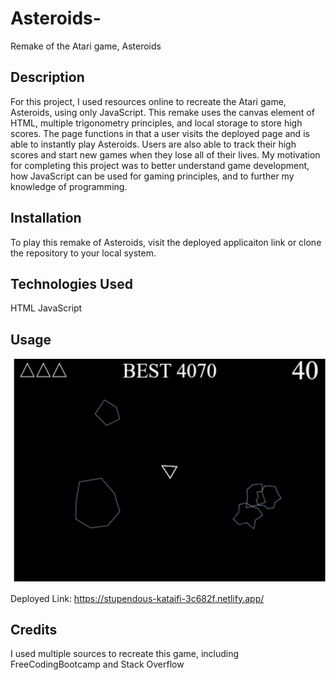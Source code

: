 # Asteroids-
Remake of the Atari game, Asteroids

## Description

For this project, I used resources online to recreate the Atari game, Asteroids, using only JavaScript. This remake uses the canvas element of HTML, multiple trigonometry principles, and local storage to store high scores. The page functions in that a user visits the deployed page and is able to instantly play Asteroids. Users are also able to track their high scores and start new games when they lose all of their lives. My motivation for completing this project was to better understand game development, how JavaScript can be used for gaming principles, and to further my knowledge of programming. 

## Installation

To play this remake of Asteroids, visit the deployed applicaiton link or clone the repository to your local system.

## Technologies Used

HTML
JavaScript


## Usage

![Homepage](/assets/img/Asteroids.png?raw=true)

Deployed Link: https://stupendous-kataifi-3c682f.netlify.app/

## Credits

I used multiple sources to recreate this game, including FreeCodingBootcamp and Stack Overflow